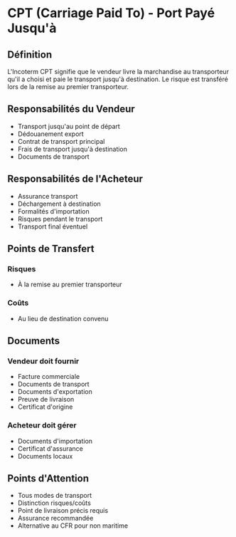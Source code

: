 # CPT (Carriage Paid To) - Port Payé Jusqu'à

## Définition
L'Incoterm CPT signifie que le vendeur livre la marchandise au transporteur qu'il a choisi et paie le transport jusqu'à destination. Le risque est transféré lors de la remise au premier transporteur.

## Responsabilités du Vendeur
- Transport jusqu'au point de départ
- Dédouanement export
- Contrat de transport principal
- Frais de transport jusqu'à destination
- Documents de transport

## Responsabilités de l'Acheteur
- Assurance transport
- Déchargement à destination
- Formalités d'importation
- Risques pendant le transport
- Transport final éventuel

## Points de Transfert
### Risques
- À la remise au premier transporteur

### Coûts
- Au lieu de destination convenu

## Documents
### Vendeur doit fournir
- Facture commerciale
- Documents de transport
- Documents d'exportation
- Preuve de livraison
- Certificat d'origine

### Acheteur doit gérer
- Documents d'importation
- Certificat d'assurance
- Documents locaux

## Points d'Attention
- Tous modes de transport
- Distinction risques/coûts
- Point de livraison précis requis
- Assurance recommandée
- Alternative au CFR pour non maritime 